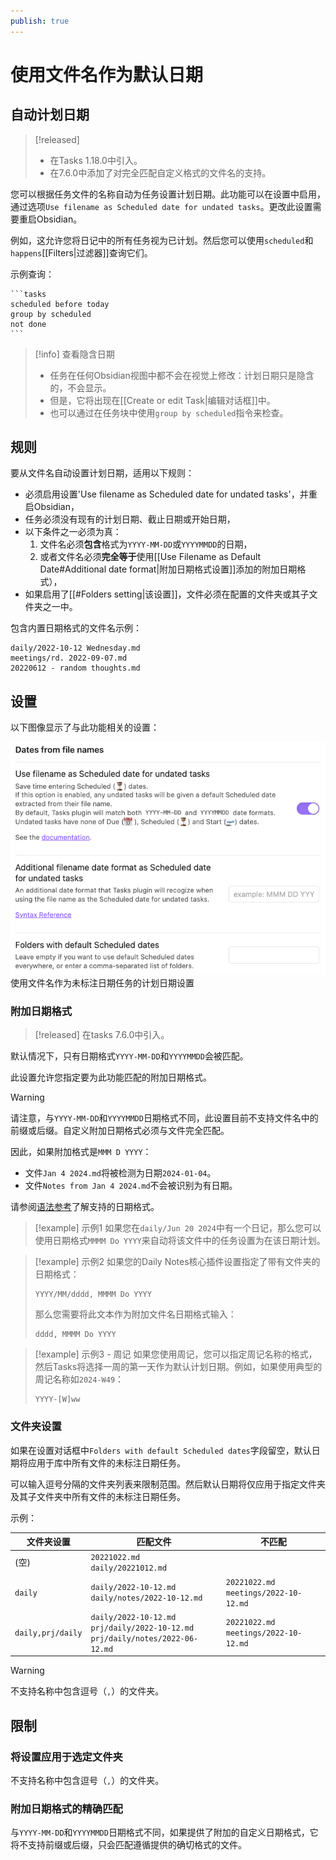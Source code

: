 ```yaml
---
publish: true
---
```


# 使用文件名作为默认日期

## 自动计划日期

> [!released]
>
> - 在Tasks 1.18.0中引入。
> - 在7.6.0中添加了对完全匹配自定义格式的文件名的支持。

您可以根据任务文件的名称自动为任务设置计划日期。此功能可以在设置中启用，通过选项`Use filename as Scheduled date for undated tasks`。更改此设置需要重启Obsidian。

例如，这允许您将日记中的所有任务视为已计划。然后您可以使用`scheduled`和`happens`[[Filters|过滤器]]查询它们。

示例查询：

````text
```tasks
scheduled before today
group by scheduled
not done
```
````

> [!info] 查看隐含日期
>
> - 任务在任何Obsidian视图中都不会在视觉上修改：计划日期只是隐含的，不会显示。
> - 但是，它将出现在[[Create or edit Task|编辑对话框]]中。
> - 也可以通过在任务块中使用`group by scheduled`指令来检查。

## 规则

要从文件名自动设置计划日期，适用以下规则：

- 必须启用设置'Use filename as Scheduled date for undated tasks'，并重启Obsidian，
- 任务必须没有现有的计划日期、截止日期或开始日期，
- 以下条件之一必须为真：
  1. 文件名必须**包含**格式为`YYYY-MM-DD`或`YYYYMMDD`的日期，
  2. 或者文件名必须**完全等于**使用[[Use Filename as Default Date#Additional date format|附加日期格式设置]]添加的附加日期格式），
- 如果启用了[[#Folders setting|该设置]]，文件必须在配置的文件夹或其子文件夹之一中。

包含内置日期格式的文件名示例：

```text
daily/2022-10-12 Wednesday.md
meetings/rd. 2022-09-07.md
20220612 - random thoughts.md
```

## 设置

以下图像显示了与此功能相关的设置：

![Use filename as Scheduled date for undated tasks settings](../images/settings-use-filename-for-date.png)
<span class="caption">使用文件名作为未标注日期任务的计划日期设置</span>

### 附加日期格式
> [!released]
> 在tasks 7.6.0中引入。

默认情况下，只有日期格式`YYYY-MM-DD`和`YYYYMMDD`会被匹配。

此设置允许您指定要为此功能匹配的附加日期格式。

> [!warning]
> 请注意，与`YYYY-MM-DD`和`YYYYMMDD`日期格式不同，此设置目前不支持文件名中的前缀或后缀。自定义附加日期格式必须与文件完全匹配。
>
> 因此，如果附加格式是`MMM D YYYY`：
>
> - 文件`Jan 4 2024.md`将被检测为日期`2024-01-04`。
> - 文件`Notes from Jan 4 2024.md`不会被识别为有日期。

请参阅[语法参考](https://momentjs.com/docs/#/displaying/format/)了解支持的日期格式。

> [!example] 示例1
> 如果您在`daily/Jun 20 2024`中有一个日记，那么您可以使用日期格式`MMMM Do YYYY`来自动将该文件中的任务设置为在该日期计划。

> [!example] 示例2
> 如果您的Daily Notes核心插件设置指定了带有文件夹的日期格式：
>
> ```text
> YYYY/MM/dddd, MMMM Do YYYY
> ```
>
> 那么您需要将此文本作为附加文件名日期格式输入：
>
> ```text
> dddd, MMMM Do YYYY
> ```

> [!example] 示例3 - 周记
> 如果您使用周记，您可以指定周记名称的格式，然后Tasks将选择一周的第一天作为默认计划日期。例如，如果使用典型的周记名称如`2024-W49`：
>
> ```text
> YYYY-[W]ww
> ```

### 文件夹设置

如果在设置对话框中`Folders with default Scheduled dates`字段留空，默认日期将应用于库中所有文件的未标注日期任务。

可以输入逗号分隔的文件夹列表来限制范围。然后默认日期将仅应用于指定文件夹及其子文件夹中所有文件的未标注日期任务。

示例：

| 文件夹设置   | 匹配文件                                                                          | 不匹配                               |
| ----------------- | --------------------------------------------------------------------------------------- | ------------------------------------------ |
| (空)           | `20221022.md`<br/>`daily/20221012.md`                                                   |                                            |
| `daily`           | `daily/2022-10-12.md`<br/>`daily/notes/2022-10-12.md`                                   | `20221022.md`<br/>`meetings/2022-10-12.md` |
| `daily,prj/daily` | `daily/2022-10-12.md`<br/>`prj/daily/2022-10-12.md`<br/>`prj/daily/notes/2022-06-12.md` | `20221022.md`<br/>`meetings/2022-10-12.md` |

> [!warning]
> 不支持名称中包含逗号（`,`）的文件夹。

## 限制

### 将设置应用于选定文件夹

不支持名称中包含逗号（`,`）的文件夹。

### 附加日期格式的精确匹配

与`YYYY-MM-DD`和`YYYYMMDD`日期格式不同，如果提供了附加的自定义日期格式，它将不支持前缀或后缀，只会匹配遵循提供的确切格式的文件。
